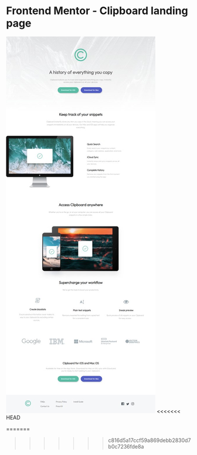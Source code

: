 # Frontend Mentor - Clipboard landing page

![Design preview for the Clipboard landing page coding challenge](./design/design.jpg)
<<<<<<< HEAD

=======
>>>>>>> c816d5a17ccf59a869debb2830d7b0c7236fde8a
